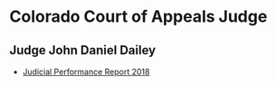 # Colorado Court of Appeals Judge

## Judge John Daniel Dailey 
* [Judicial Performance Report 2018][1]

[1]: http://www.coloradojudicialperformance.gov/retentionpdfs/2018/8938%20-%20Judge%20John%20Daniel%20Dailey.pdf 
